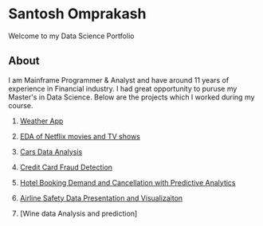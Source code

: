 # Santosh Omprakash
Welcome to my Data Science Portfolio

## About
I am Mainframe Programmer & Analyst and have around 11 years of experience in Financial industry. I had great opportunity to puruse my Master's in Data Science. Below are the projects which I worked during my course. 

1. [Weather App](https://github.com/santosh0924/Weather-App)
2. [EDA of Netflix movies and TV shows](https://github.com/santosh0924/Exploratory-Data-Analysis-of-Netflix-movies-and-TV-shows)
3. [Cars Data Analysis](https://github.com/santosh0924/Cars-Data-Analysis)
4. [Credit Card Fraud Detection](https://github.com/santosh0924/Credit-Card-Fraud-Detection)
5. [Hotel Booking Demand and Cancellation with Predictive Analytics](https://github.com/santosh0924/Hotel-Booking-Demand-and-Cancellation-with-Predictive-Analytics)
6. [Airline Safety Data Presentation and Visualizaiton](https://github.com/santosh0924/DSC640---Data-presentation-and-Visualization)

8. [Wine data Analysis and prediction]


